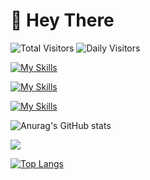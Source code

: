 # 👋 Hey There

![Total Visitors](https://api.visitorbadge.io/api/visitors?path=Daiki48%2FDaiki48&countColor=%23263759&style=plastic)
![Daily Visitors](https://api.visitorbadge.io/api/daily?path=Daiki48%2FDaiki48&countColor=%23263759&style=plastic)

[![My Skills](https://skillicons.dev/icons?i=neovim,vscode)](https://skillicons.dev)

[![My Skills](https://skillicons.dev/icons?i=html,css,js,ts,rust,svelte)](https://skillicons.dev)

[![My Skills](https://skillicons.dev/icons?i=deno)](https://skillicons.dev)

![Anurag's GitHub stats](https://github-readme-stats.vercel.app/api?username=Daiki48&show_icons=true&theme=gruvbox)

<!-- [![Twitter: daiki](https://img.shields.io/twitter/follow/Daiki48engineer?style=social)](https://twitter.com/Daiki48engineer) -->

![](https://github-profile-summary-cards.vercel.app/api/cards/profile-details?username=Daiki48&theme=nord_dark)
 
[![Top Langs](https://github-readme-stats.vercel.app/api/top-langs/?username=Daiki48&langs_count=8)](https://github.com/Daiki48/github-readme-stats)

<!-- [![Top Langs](https://github-readme-stats.vercel.app/api/top-langs/?username=Daiki48&layout=compact)](https://github.com/Daiki48/github-readme-stats) -->

<!--
**Daiki48/Daiki48** is a ✨ _special_ ✨ repository because its `README.md` (this file) appears on your GitHub profile.

Here are some ideas to get you started:

- 🔭 I’m currently working on ...
- 🌱 I’m currently learning ...
- 👯 I’m looking to collaborate on ...
- 🤔 I’m looking for help with ...
- 💬 Ask me about ...
- 📫 How to reach me: ...
- 😄 Pronouns: ...
- ⚡ Fun fact: ...
-->
